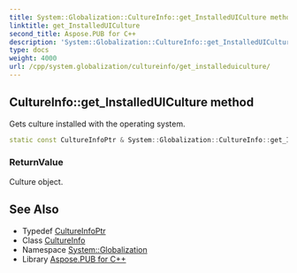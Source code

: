 ```yaml
---
title: System::Globalization::CultureInfo::get_InstalledUICulture method
linktitle: get_InstalledUICulture
second_title: Aspose.PUB for C++
description: 'System::Globalization::CultureInfo::get_InstalledUICulture method. Gets culture installed with the operating system in C++.'
type: docs
weight: 4000
url: /cpp/system.globalization/cultureinfo/get_installeduiculture/
---
```

## CultureInfo::get_InstalledUICulture method


Gets culture installed with the operating system.

```cpp
static const CultureInfoPtr & System::Globalization::CultureInfo::get_InstalledUICulture()
```


### ReturnValue

Culture object.

## See Also

* Typedef [CultureInfoPtr](../../cultureinfoptr/)
* Class [CultureInfo](../)
* Namespace [System::Globalization](../../)
* Library [Aspose.PUB for C++](../../../)
